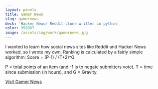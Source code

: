 ```yaml
---
layout: panels
title: Gamer News
slug: gamernews
deck: 'Hacker News/ Reddit clone written in python'
color: 952067
image: /assets/img/work/gamernews.jpg
---
```


I wanted to learn how social news sites like Reddit and Hacker News worked, so I wrote my own. Ranking is calculated by a fairly simple algorithm: Score = (P-1) / (T+2)^G

P = total points of an item (and -1 is to negate submitters vote), T = time since submission (in hours), and G = Gravity.

<a class="btn btn-default" href="http://news.underlost.net/"><i>Visit</i> Gamer News</a>
